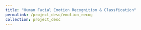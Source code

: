 ```yaml
---
title: "Human Facial Emotion Recognition & Classfication"
permalink: /project_desc/emotion_recog
collection: project_desc
---
```

